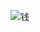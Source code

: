 ![钱](https://user-images.githubusercontent.com/51233712/226275046-82a701a2-1e55-4cb7-a5c3-a5e7d9efbae5.png)
